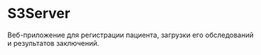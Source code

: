 # S3Server
Веб-приложение для регистрации пациента, загрузки его обследований и результатов заключений.
